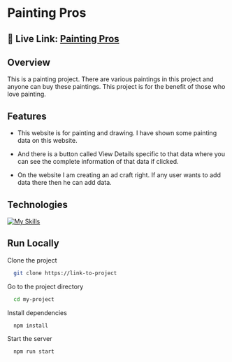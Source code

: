 
# Painting Pros




## 🔗 Live Link: [Painting Pros](https://painting-pros-3868a.web.app/)

## Overview
This is a painting project. There are various paintings in this project and anyone can buy these paintings. This project is for the benefit of those who love painting.


## Features

- This website is for painting and drawing. I have shown some painting data on this website.

- And there is a button called View Details specific to that data where you can see the complete information of that data if clicked.

- On the website I am creating an ad craft right. If any user wants to add data there then he can add data.

## Technologies
[![My Skills](https://skillicons.dev/icons?i=react,tailwind,nodejs,express,mongodb)](https://skillicons.dev)


## Run Locally

Clone the project

```bash
  git clone https://link-to-project
```

Go to the project directory

```bash
  cd my-project
```

Install dependencies

```bash
  npm install
```

Start the server

```bash
  npm run start
```

